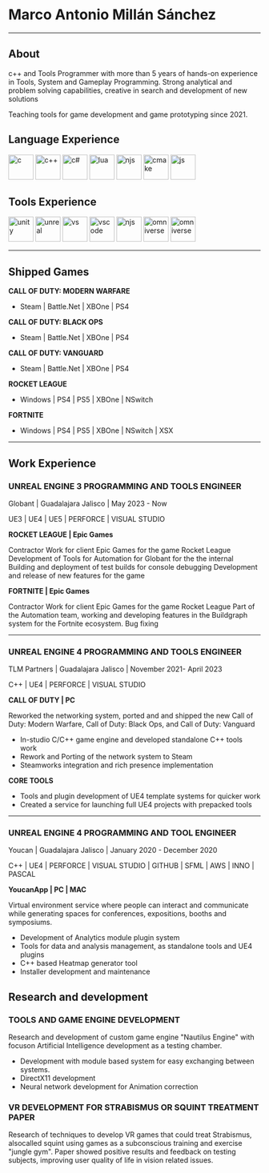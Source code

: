 # Marco Antonio Millán Sánchez
---

## About

c++ and Tools Programmer with more than 5 years of hands-on experience in Tools, System and Gameplay
Programming. Strong analytical and problem solving capabilities, creative in search and development of new solutions

Teaching tools for game development and game prototyping since 2021.

## Language Experience

<img src="https://upload.wikimedia.org/wikipedia/commons/1/18/C_Programming_Language.svg" alt="c" width="50" height="50"/> <img src="https://upload.wikimedia.org/wikipedia/commons/1/18/ISO_C%2B%2B_Logo.svg" alt="c++" width="50" height="50"/> <img src="https://upload.wikimedia.org/wikipedia/commons/0/0d/C_Sharp_wordmark.svg" alt="c#" width="50" height="50"/> <img src="https://upload.wikimedia.org/wikipedia/commons/c/cf/Lua-Logo.svg" alt="lua" width="50" height="50"/> <img src="https://cdn.icon-icons.com/icons2/2415/PNG/512/nodejs_original_logo_icon_146411.png" alt="njs" width="50" height="50"/> <img src="https://upload.wikimedia.org/wikipedia/commons/1/13/Cmake.svg" alt="cmake" width="50" height="50"/> <img src="https://cdn.icon-icons.com/icons2/2108/PNG/512/javascript_icon_130900.png" alt="js" width="50" height="50"/>

## Tools Experience

<img src="https://i.redd.it/tu3gt6ysfxq71.png" alt="unity" width="50" height="50"/> <img src="https://img.utdstc.com/icon/71e/e83/71ee83885d34166b758938311fbab410e290cdc95fb33c2dfb624d8829a0ba4d:200" alt="unreal" width="50" height="50"/> <img src="https://upload.wikimedia.org/wikipedia/commons/5/59/Visual_Studio_Icon_2019.svg" alt="vs" width="50" height="50"/> <img src="https://upload.wikimedia.org/wikipedia/commons/9/9a/Visual_Studio_Code_1.35_icon.svg" alt="vscode" width="50" height="50"/> <img src="https://cdn.worldvectorlogo.com/logos/git-icon.svg" alt="njs" width="50" height="50"/> <img src="https://esri.github.io/cityengine/assets/img/omniverse.png" alt="omniverse" width="50" height="50"/> <img src="https://img.informer.com/icons_mac/png/128/437/437456.png" alt="omniverse" width="50" height="50"/>

---
## Shipped Games

**CALL OF DUTY: MODERN WARFARE**
- Steam | Battle.Net | XBOne | PS4

**CALL OF DUTY: BLACK OPS** 
- Steam | Battle.Net | XBOne | PS4

**CALL OF DUTY: VANGUARD** 
- Steam | Battle.Net | XBOne | PS4

**ROCKET LEAGUE** 
- Windows | PS4 | PS5 | XBOne | NSwitch

**FORTNITE**
- Windows | PS4 | PS5 | XBOne | NSwitch | XSX

---

## Work Experience

### UNREAL ENGINE 3 PROGRAMMING AND TOOLS ENGINEER
Globant | Guadalajara Jalisco | May 2023 - Now

UE3 | UE4 | UE5 | PERFORCE | VISUAL STUDIO


**ROCKET LEAGUE | Epic Games**

Contractor Work for client Epic Games for the game Rocket League
Development of Tools for Automation for Globant for the the internal Building and deployment of test builds for console debugging
Development and release of new features for the game


**FORTNITE | Epic Games**

Contractor Work for client Epic Games for the game Rocket League
Part of the Automation team, working and developing features in the Buildgraph system for the Fortnite ecosystem. 
Bug fixing

---

### UNREAL ENGINE 4 PROGRAMMING AND TOOLS ENGINEER
TLM Partners | Guadalajara Jalisco | November 2021- April 2023

C++ | UE4 | PERFORCE | VISUAL STUDIO


**CALL OF DUTY | PC**

Reworked the networking system, ported and and shipped the new Call of Duty:
Modern Warfare, Call of Duty: Black Ops, and Call of Duty: Vanguard

- In-studio C/C++ game engine and developed standalone C++ tools work
- Rework and Porting of the network system to Steam
- Steamworks integration and rich presence implementation

**CORE TOOLS**

- Tools and plugin development of UE4 template systems for quicker work
- Created a service for launching full UE4 projects with prepacked tools

---

### UNREAL ENGINE 4 PROGRAMMING AND TOOL ENGINEER
Youcan | Guadalajara Jalisco | January 2020 - December 2020

C++ | UE4 | PERFORCE | VISUAL STUDIO | GITHUB | SFML | AWS | INNO | PASCAL

**YoucanApp | PC | MAC**

Virtual environment service where people can interact and communicate while
generating spaces for conferences, expositions, booths and symposiums.

- Development of Analytics module plugin system
- Tools for data and analysis management, as standalone tools and UE4 plugins
- C++ based Heatmap generator tool
- Installer development and maintenance

## Research and development

### TOOLS AND GAME ENGINE DEVELOPMENT
Research and development of custom game engine "Nautilus Engine" with focuson Artificial Intelligence development as a testing chamber.
- Development with module based system for easy exchanging between systems.
- DirectX11 development
- Neural network development for Animation correction

### VR DEVELOPMENT FOR STRABISMUS OR SQUINT TREATMENT PAPER
Research of techniques to develop VR games that could treat Strabismus, alsocalled squint using games as a subconscious training and exercise "jungle gym".
Paper showed positive results and feedback on testing subjects, improving user quality of life in vision related issues.

<!---
USwampertor/USwampertor is a ✨ special ✨ repository because its `README.md` (this file) appears on your GitHub profile.
You can click the Preview link to take a look at your changes.
--->
